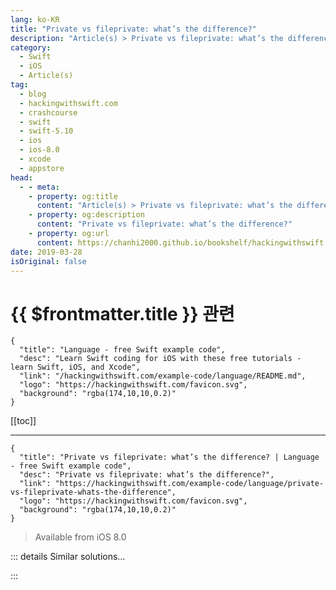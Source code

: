 ```yaml
---
lang: ko-KR
title: "Private vs fileprivate: what’s the difference?"
description: "Article(s) > Private vs fileprivate: what’s the difference?"
category:
  - Swift
  - iOS
  - Article(s)
tag: 
  - blog
  - hackingwithswift.com
  - crashcourse
  - swift
  - swift-5.10
  - ios
  - ios-8.0
  - xcode
  - appstore
head:
  - - meta:
    - property: og:title
      content: "Article(s) > Private vs fileprivate: what’s the difference?"
    - property: og:description
      content: "Private vs fileprivate: what’s the difference?"
    - property: og:url
      content: https://chanhi2000.github.io/bookshelf/hackingwithswift.com/example-code/language/private-vs-fileprivate-whats-the-difference.html
date: 2019-03-28
isOriginal: false
---
```


# {{ $frontmatter.title }} 관련

```component VPCard
{
  "title": "Language - free Swift example code",
  "desc": "Learn Swift coding for iOS with these free tutorials - learn Swift, iOS, and Xcode",
  "link": "/hackingwithswift.com/example-code/language/README.md",
  "logo": "https://hackingwithswift.com/favicon.svg",
  "background": "rgba(174,10,10,0.2)"
}
```

[[toc]]

---

```component VPCard
{
  "title": "Private vs fileprivate: what’s the difference? | Language - free Swift example code",
  "desc": "Private vs fileprivate: what’s the difference?",
  "link": "https://hackingwithswift.com/example-code/language/private-vs-fileprivate-whats-the-difference",
  "logo": "https://hackingwithswift.com/favicon.svg",
  "background": "rgba(174,10,10,0.2)"
}
```

> Available from iOS 8.0

<!-- TODO: 작성 -->

<!-- 
These two forms of access control are similar, but there are two differences.

If you mark something `fileprivate` it can be read anywhere in the same file it was declared - even outside the type. On the other hand, a `private` property can only be read inside the type that declared it, or inside extensions to that type that were created in the same file.

In practice you’re likely to see `private` used significantly more than `fileprivate`.

-->

::: details Similar solutions…

<!--
/quick-start/swiftui/how-to-mark-content-as-private-using-privacysensitive">How to mark content as private using privacySensitive() 
/quick-start/concurrency/whats-the-difference-between-a-task-and-a-detached-task">What’s the difference between a task and a detached task? 
/quick-start/swiftui/whats-the-difference-between-observedobject-state-and-environmentobject">What’s the difference between @ObservedObject, @State, and @EnvironmentObject? 
/example-code/language/how-to-find-the-difference-between-two-arrays">How to find the difference between two arrays 
/example-code/language/optional-vs-implicitly-unwrapped-optional-whats-the-difference">Optional vs implicitly unwrapped optional: what’s the difference?</a>
-->

:::


